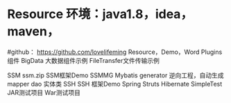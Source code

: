# Resource  环境：java1.8，idea，maven，
#github： https://github.com/lovelifeming
Resource，Demo，Word
Plugins 组件
	BigData 大数据组件示例
	FileTransfer文件传输示例
	
SSM
	ssm.zip SSM框架Demo
	SSMMG Mybatis generator 逆向工程，自动生成mapper dao 实体类
SSH
	SSH 框架Demo Spring Struts Hibernate
SimpleTest
	JAR测试项目
	War测试项目